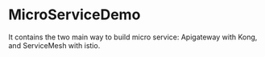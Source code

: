 # MicroServiceDemo
It contains the two main way to build micro service: Apigateway with Kong, and ServiceMesh with istio.
